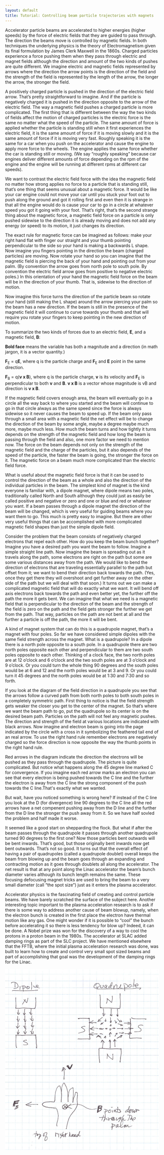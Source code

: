 ```yaml
---
layout: default
title: Tutorial: Controlling beam particle trajectories with magnets
---
```



Accelerator particle beams are accelerated to higher energies (higher speeds) by the force of electric fields that they are guided to pass through. The direction the beams move is controlled by magnetic fields. In both techniques the underlying physics is the theory of Electromagnetism given its final formulation by James Clerk Maxwell in the 1860s. Charged particles experience a force pushing them when they pass through electric and magnet fields although the direction and amount of the two kinds of pushes are quite different. We imagine electric and magnetic fields represented by arrows where the direction the arrow points is the direction of the field and the strength of the field is represented by the length of the arrow, the longer the arrow, the stronger the field. 

A positively charged particle is pushed in the direction of the electric field arrow. That’s pretty straightforward to imagine. And if the particle is negatively charged it is pushed in the direction opposite to the arrow of the electric field. The way a magnetic field pushes a charged particle is more complicated. The first thing that is different between the way the two kinds of fields affect the motion of charged particles is the electric force is the same no matter what the speed of the particle. The same amount of force is applied whether the particle is standing still when it first experiences the electric field, it is the same amount of force if it is moving slowly and it is the same amount of force if it is moving very fast. Roughly speaking it is the same for a car when you push on the accelerator and cause the engine to apply more force to the wheels. The engine applies the same force whether the car is standing still or moving. (We say “roughly speaking” because car engines deliver different amounts of force depending on the rpm of the engine and the engine will be running at different rpms at different car speeds). 

We want to contrast the electric field force with the idea the magnetic field no matter how strong applies no force to a particle that is standing still, that’s one thing that seems unusual about a magnetic force. It would be like your car engine could not move your car until you stuck your foot out to push along the ground and got it rolling first and even then it is strange in that all the engine would do is cause your car to go in a circle at whatever speed you got it going with your foot. That’s right, that’s the second strange thing about the magnetic force, a magnetic field force on a particle is only pushed sidewise to the direction it is already moving and does not add any energy (or speed) to its motion, it just changes its direction. 

The exact rule for magnetic force can be imagined as follows: make your right hand flat with finger our straight and your thumb pointing perpendicular to the side so your hand is making a backwards L shape. Now imagine you fingers pointing in the direction the beam (charged particles) are moving. Now rotate your hand so you can imagine that the magnetic field is piercing the back of your hand and pointing out from your palm. (By convention the arrow goes from north pole to south pole. By convention the electric field arrow goes from positive to negative electric poles.) In this orientation of your hand the magnetic field force on the beam will be in the direction of your thumb. That is, sidewise to the direction of motion. 

Now imagine this force turns the direction of the particle beam so rotate your hand (still making the L shape) around the arrow piercing your palm so the beam has a new direction. If the beam is still in the presence of the magnetic field it will continue to curve towards your thumb and that will require you rotate your fingers to keep pointing in the new direction of motion. 

To summarize the two kinds of forces due to an electric field, **E**, and a magnetic field, **B**: 

**Bold face** means the variable has both a magnitude and a direction (in math jargon, it is a vector quantity.)

**F**<sub>E</sub> = q**E**, where q is the particle charge and **F**<sub>E</sub> and **E** point in the same direction.

**F**<sub>B</sub> = q(**v x B**), where q is the particle charge, **v** is its velocity and **F**<sub>E</sub> is perpendicular to both **v** and **B**. **v x B** is a vector whose magnitude is vB and direction is **v x B**.

If the magnetic field covers enough area, the beam will eventually go in a circle all the way back to where you started and the beam will continue to go in that circle always as the same speed since the force is always sidewise so it never causes the beam to speed up. If the beam only pass through a small area with a magnetic field the net effect will be to change the direction of the beam by some angle, maybe a degree maybe much more, maybe much less. How much the beam turns and how tightly it turns depends on the strength of the magnetic field and how long the beam is passing through the field and also, one more factor we need to mention now. The force on the beam depends not only on the strength of the magnetic field and the charge of the particles, but it also depends of the speed of the particle, the faster the beam is going, the stronger the force on it. The magnetic force on a beam much more complicated than the electric field force. 

What is useful about the magnetic field force is that it can be used to control the direction of the beam as a whole and also the direction of the individual particles in the beam. The simplest kind of magnet is the kind everyone is familiar with, a dipole magnet, where dipole means two poles, traditionally called North and South although they could just as easily be called positive and negative or zero and one or blue and red or whatever you want. If a beam passes through a dipole magnet the direction of the beam will be changed, which is very useful for guiding beams where you want them to go. This much is pretty easy to imagine. But there are other very useful things that can be accomplished with more complicated magnetic field shapes than just the simple dipole field. 

Consider the problem that the beam consists of negatively charged electrons that repel each other. How do you keep the beam bunch together? Imagine you have a desired path you want the beam to follow. Imagine a simple straight line path. Now imagine the beam is spreading out as it travels along the path, some electrons are right on the path but some are some various distances away from the path. We would like to bend the direction of electrons that are traveling essentially parallel to the path but offset from it; we want to bend their direction back towards the path. (Yes, once they get there they will overshoot and get further away on the other side of the path but we will deal with that soon.) It turns out we can make a complicated magnetic field that will do exactly what we want. It will bend off axis electrons back towards the path and even better yet, the further off the path the more it gets bent. We can imagine that what we need is a magnetic field that is perpendicular to the direction of the beam and the strength of the field is zero on the path and the field gets stronger the further we get from the path. That way, particles on the path are not bent at all and the further a particle is off the path, the more it will be bent. 

A kind of magnet system that can do this is a quadrupole magnet, that’s a magnet with four poles. So far we have considered simple dipoles with the same field strength across the magnet. What is a quadrupole? In a dipole there is a north pole opposite to a south pole. In a quadrupole there are two north poles opposite each other and perpendicular to them are two south poles opposite to each other. Thinking of a clock face, the two north poles are at 12 o’clock and 6 o’clock and the two south poles are at 3 o’clock and 9 o’clock. Or you could turn the whole thing 90 degrees and the south poles would be at 6 and 12 and the north poles would be at 3 and 9. Or you could turn it 45 degrees and the north poles would be at 1:30 and 7:30 and so forth. 

If you look at the diagram of the field direction in a quadrupole you see that the arrows follow a curved path from both north poles to both south poles in a completely symmetric path. First thing to notice is that the field strength gets weaker the closer you get to the center of the magnet. So that’s where we want the beam path to go, put the quadrupole so its center is on the desired beam path. Particles on the path will not feel any magnetic pushes. The direction and strength of the field at various locations are indicated with black arrows. Now imagine and electron beam is going into the page indicated by the circle with a cross in it symbolizing the feathered tail end of an real arrow. To use the right hand rule remember electrons are negatively charged so the force direction is now opposite the way the thumb points in the right hand rule. 

Red arrows in the diagram indicate the direction the electrons will be pushed as they pass through the quadrupole. The picture is quite complicated. But notice what happens along the 45 degree line marked C for convergence. If you imagine each red arrow marks an electron you can see that every electron is being pushed towards the C line and the further the electron is away from the C line the strong component of the push towards the C line.That's exactly what we wanted. 

But wait, have you noticed something is wrong here? If instead of the C line you look at the D (for divergence) line 90 degrees to the C line all the red arrows have a net compenent pushing away from the D line and the further from the D line the stronger the push away from it. So we have half sovled the problem and half made it worse. 

It seemed like a good start on shepparding the flock. But what if after the beam passes through the quadrupole it passes through another quadrupole turned 90 degrees to the first one? Now those particles bent outwards will be bent inwards. That’s good, but those originally bent inwards now get bent outwards. That’s not so good. It turns out that the overall effect of having a pair of quadrupoles (called a quadrupole doublet) overall keeps the beam from blowing up and the beam goes through an expanding and contracting motion as it goes through doublets all along the accelerator. The net result is that at any point along the Linac accelerator the beam’s bunch diameter varies although its bunch length remains the same. These focusing defocusing magnet tricks are used to bring the beam to a very small diameter (call “the spot size”) just as it enters the plasma accelerator. 

Accelerator physics is the fascinating field of creating and control particle beams. We have barely scratched the surface of the subject here. Another interesting topic important to the plasma acceleration research is to ask if there is some way to address another cause of beam blowup, namely, when the electron bunch is created in the first place the electron have thermal motion like any gas. One might wonder if it is possible to “cool” the bunch before accelerating it so there is less tendency for blow up? Indeed, it can be done. A Nobel prize was won for the discovery of a way to cool the protons in a proton beam in the 1980s. The accelerator at SLAC added damping rings as part of the SLC project. We have mentioned elsewhere that the FFTB, where the initial plasma acceleration research was done, was built to learn how to create and control very small spot sized beams and part of accomplishing that goal was the development of the damping rings for the Linac.


![text](/beam-control-1.jpg)
